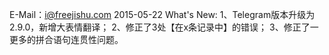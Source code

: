﻿E-Mail：i@freejishu.com
2015-05-22 What's New:
1、Telegram版本升级为2.9.0，新增大表情翻译；
2、修正了3处【在x条记录中】的错误；
3、修正了一更多的拼合语句连贯性问题。
